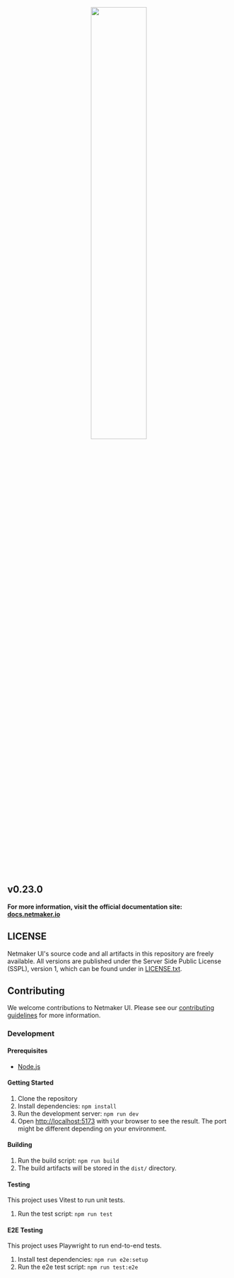 <p align="center">
  <img style="width:50%;" src="src/assets/logo.png"><break/>
</p>

## v0.23.0

**For more information, visit the official documentation site: [docs.netmaker.io](https://docs.netmaker.io)**


## LICENSE

Netmaker UI's source code and all artifacts in this repository are freely available. All versions are published under the Server Side Public License (SSPL), version 1, which can be found under in [LICENSE.txt](LICENSE.txt).


## Contributing

We welcome contributions to Netmaker UI. Please see our [contributing guidelines](CONTRIBUTING.md) for more information.


### Development

#### Prerequisites

- [Node.js](https://nodejs.org/)


#### Getting Started

1. Clone the repository
2. Install dependencies: `npm install`
3. Run the development server: `npm run dev`
4. Open [http://localhost:5173](http://localhost:5173) with your browser to see the result. The port might be different depending on your environment.


#### Building

1. Run the build script: `npm run build`
2. The build artifacts will be stored in the `dist/` directory.


#### Testing

This project uses Vitest to run unit tests.

1. Run the test script: `npm run test`


#### E2E Testing

This project uses Playwright to run end-to-end tests.

1. Install test dependencies: `npm run e2e:setup`
2. Run the e2e test script: `npm run test:e2e`
